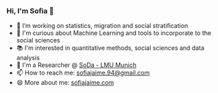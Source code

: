 ### Hi, I'm Sofia 👋

- 🔭 I’m working on statistics, migration and social stratification
- 👀 I'm curious about Machine Learning and tools to incorporate to the social sciences
- 📚 I'm interested in quantitative methods, social sciences and data analysis
- 💼 I'm a Researcher @ [SoDa - LMU Munich](https://www.soda.statistik.uni-muenchen.de/people/employees/jaime/index.html)
- 📫 How to reach me: sofiajaime.94@gmail.com
- 😄 More about me: [sofiajaime.com](https://www.sofiajaime.com)

